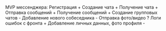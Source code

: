 MVP мессенджера:
Регистрация +
Создание чата +
Получение чата +
Отправка сообщений +
Получение сообщений +
Создание групповых чатов -
Добавление нового собеседника -
Отправка фото/видео ?
Логи ошибок с фронта +
Добавление личных данных, фото профиля -
